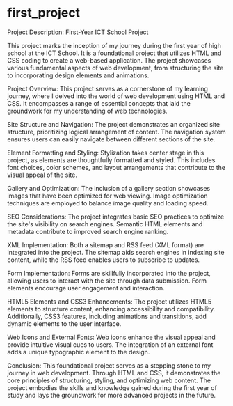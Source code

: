 # first_project


Project Description: First-Year ICT School Project

This project marks the inception of my journey during the first year of high school at the ICT School. It is a foundational project that utilizes HTML and CSS coding to create a web-based application. The project showcases various fundamental aspects of web development, from structuring the site to incorporating design elements and animations.

Project Overview:
This project serves as a cornerstone of my learning journey, where I delved into the world of web development using HTML and CSS. It encompasses a range of essential concepts that laid the groundwork for my understanding of web technologies.

Site Structure and Navigation:
The project demonstrates an organized site structure, prioritizing logical arrangement of content. The navigation system ensures users can easily navigate between different sections of the site.

Element Formatting and Styling:
Stylization takes center stage in this project, as elements are thoughtfully formatted and styled. This includes font choices, color schemes, and layout arrangements that contribute to the visual appeal of the site.

Gallery and Optimization:
The inclusion of a gallery section showcases images that have been optimized for web viewing. Image optimization techniques are employed to balance image quality and loading speed.

SEO Considerations:
The project integrates basic SEO practices to optimize the site's visibility on search engines. Semantic HTML elements and metadata contribute to improved search engine ranking.

XML Implementation:
Both a sitemap and RSS feed (XML format) are integrated into the project. The sitemap aids search engines in indexing site content, while the RSS feed enables users to subscribe to updates.

Form Implementation:
Forms are skillfully incorporated into the project, allowing users to interact with the site through data submission. Form elements encourage user engagement and interaction.

HTML5 Elements and CSS3 Enhancements:
The project utilizes HTML5 elements to structure content, enhancing accessibility and compatibility. Additionally, CSS3 features, including animations and transitions, add dynamic elements to the user interface.

Web Icons and External Fonts:
Web icons enhance the visual appeal and provide intuitive visual cues to users. The integration of an external font adds a unique typographic element to the design.

Conclusion:
This foundational project serves as a stepping stone to my journey in web development. Through HTML and CSS, it demonstrates the core principles of structuring, styling, and optimizing web content. The project embodies the skills and knowledge gained during the first year of study and lays the groundwork for more advanced projects in the future.
